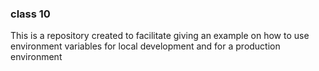 ### class 10

This is a repository created to facilitate giving an example on how to use environment variables for local development and for a production environment

